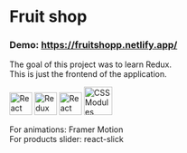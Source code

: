 # Fruit shop

### Demo: https://fruitshopp.netlify.app/

The goal of this project was to learn Redux. <br />
This is just the frontend of the application.

<img src="https://user-images.githubusercontent.com/79527801/172619681-0c968baa-d60c-4757-8191-743a11383fe4.png" alt="React" height="40"> <img src="https://user-images.githubusercontent.com/79527801/183250792-f121ea0a-a70c-4798-857f-a7179b6a3a67.png" alt="Redux" height="40"> <img src="https://user-images.githubusercontent.com/79527801/183251092-33f190d3-55e9-4a5d-a2fb-59c559dbe1bd.png" alt="React Router" height="40"> <img src="https://user-images.githubusercontent.com/79527801/172620796-9f2368f8-aba7-4f82-b5f2-a84263f6388c.png" alt="CSS Modules" height="50">

For animations: Framer Motion <br />
For products slider: react-slick

